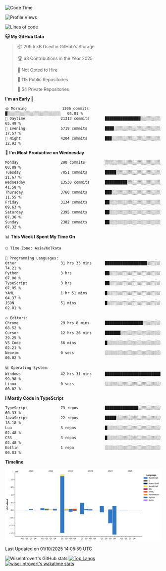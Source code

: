 <!--START_SECTION:waka-->
![Code Time](http://img.shields.io/badge/Code%20Time-4%2C347%20hrs%2011%20mins-blue)

![Profile Views](http://img.shields.io/badge/Profile%20Views-7-blue)

![Lines of code](https://img.shields.io/badge/From%20Hello%20World%20I%27ve%20Written-4.2%20million%20lines%20of%20code-blue)

**🐱 My GitHub Data** 

> 📦 209.5 kB Used in GitHub's Storage 
 > 
> 🏆 63 Contributions in the Year 2025
 > 
> 🚫 Not Opted to Hire
 > 
> 📜 115 Public Repositories 
 > 
> 🔑 54 Private Repositories 
 > 
**I'm an Early 🐤** 

```text
🌞 Morning                1306 commits        █░░░░░░░░░░░░░░░░░░░░░░░░   04.01 % 
🌆 Daytime                21313 commits       ████████████████░░░░░░░░░   65.49 % 
🌃 Evening                5719 commits        ████░░░░░░░░░░░░░░░░░░░░░   17.57 % 
🌙 Night                  4204 commits        ███░░░░░░░░░░░░░░░░░░░░░░   12.92 % 
```
📅 **I'm Most Productive on Wednesday** 

```text
Monday                   290 commits         ░░░░░░░░░░░░░░░░░░░░░░░░░   00.89 % 
Tuesday                  7051 commits        █████░░░░░░░░░░░░░░░░░░░░   21.67 % 
Wednesday                13530 commits       ██████████░░░░░░░░░░░░░░░   41.58 % 
Thursday                 3760 commits        ███░░░░░░░░░░░░░░░░░░░░░░   11.55 % 
Friday                   3134 commits        ██░░░░░░░░░░░░░░░░░░░░░░░   09.63 % 
Saturday                 2395 commits        ██░░░░░░░░░░░░░░░░░░░░░░░   07.36 % 
Sunday                   2382 commits        ██░░░░░░░░░░░░░░░░░░░░░░░   07.32 % 
```


📊 **This Week I Spent My Time On** 

```text
🕑︎ Time Zone: Asia/Kolkata

💬 Programming Languages: 
Other                    31 hrs 33 mins      ███████████████████░░░░░░   74.21 % 
Python                   3 hrs               ██░░░░░░░░░░░░░░░░░░░░░░░   07.08 % 
TypeScript               3 hrs               ██░░░░░░░░░░░░░░░░░░░░░░░   07.05 % 
YAML                     1 hr 51 mins        █░░░░░░░░░░░░░░░░░░░░░░░░   04.37 % 
JSON                     51 mins             █░░░░░░░░░░░░░░░░░░░░░░░░   02.01 % 

🔥 Editors: 
Chrome                   29 hrs 8 mins       █████████████████░░░░░░░░   68.52 % 
Cursor                   12 hrs 26 mins      ███████░░░░░░░░░░░░░░░░░░   29.25 % 
VS Code                  56 mins             █░░░░░░░░░░░░░░░░░░░░░░░░   02.21 % 
Neovim                   0 secs              ░░░░░░░░░░░░░░░░░░░░░░░░░   00.02 % 

💻 Operating System: 
Windows                  42 hrs 31 mins      █████████████████████████   99.98 % 
Linux                    0 secs              ░░░░░░░░░░░░░░░░░░░░░░░░░   00.02 % 
```

**I Mostly Code in TypeScript** 

```text
TypeScript               73 repos            ███████████████░░░░░░░░░░   60.33 % 
JavaScript               22 repos            █████░░░░░░░░░░░░░░░░░░░░   18.18 % 
Lua                      3 repos             █░░░░░░░░░░░░░░░░░░░░░░░░   02.48 % 
CSS                      3 repos             █░░░░░░░░░░░░░░░░░░░░░░░░   02.48 % 
Kotlin                   1 repo              ░░░░░░░░░░░░░░░░░░░░░░░░░   00.83 % 
```



**Timeline**

![Lines of Code chart](https://raw.githubusercontent.com/wise-introvert/wise-introvert/master/assets/bar_graph.png)


 Last Updated on 01/10/2025 14:05:59 UTC
<!--END_SECTION:waka-->

![WiseIntrovert's GitHub stats](https://github-readme-stats.vercel.app/api?username=wise-introvert&count_private=true&show_icons=true)
[![Top Langs](https://github-readme-stats.vercel.app/api/top-langs/?username=wise-introvert&langs_count=10)](https://github.com/anuraghazra/github-readme-stats)
[![wise-introvert's wakatime stats](https://github-readme-stats.vercel.app/api/wakatime?username=wiseintrovert)](https://github.com/anuraghazra/github-readme-stats)
